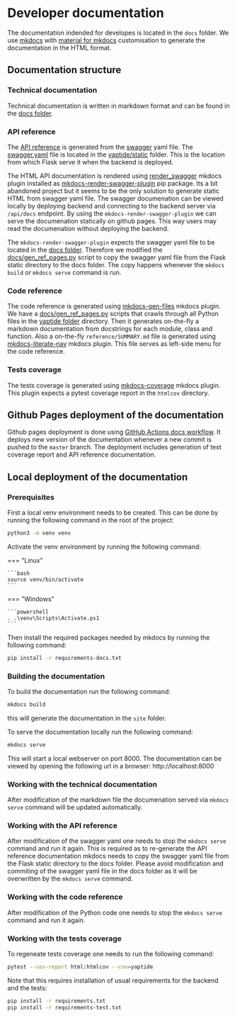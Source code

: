 # Developer documentation

The documentation indended for developes is located in the `docs` folder. 
We use [mkdocs](https://www.mkdocs.org) with [material for mkdocs](https://squidfunk.github.io/mkdocs-material/) customisation to generate the documentation in the HTML format.

## Documentation structure

### Technical documentation

Technical documentation is written in markdown format and can be found in the [docs folder](https://github.com/yaptide/yaptide/tree/master/docs).

### API reference

The [API reference](swagger.md) is generated from the [swagger](https://swagger.io) yaml file. 
The [swagger.yaml](https://github.com/yaptide/yaptide/blob/master/yaptide/static/openapi.yaml) file is located in the [yaptide/static](https://github.com/yaptide/yaptide/tree/master/yaptide/static) folder. This is the location from which Flask serve it when the backend is deployed.

The HTML API documentation is rendered using [render_swagger](https://github.com/bharel/mkdocs-render-swagger-plugin) mkdocs plugin installed as [mkdocs-render-swagger-plugin](https://pypi.org/project/mkdocs-render-swagger-plugin/) pip package. 
Its a bit abandoned project but it seems to be the only solution to generate static HTML from swagger yaml file.
The swagger documenation can be viewed locally by deploying backend and connecting to the backend server via `/api/docs` endpoint.
By using the `mkdocs-render-swagger-plugin` we can serve the documenation statically on github pages.
This way users may read the documenation without deploying the backend.

The `mkdocs-render-swagger-plugin` expects the swagger yaml file to be located in the  [docs folder](https://github.com/yaptide/yaptide/tree/master/docs). Therefore we modified the [docs/gen_ref_pages.py](https://github.com/yaptide/yaptide/blob/master/docs/gen_ref_pages.py) script to copy the swagger yaml file from the Flask static directory to the docs folder. The copy happens whenever the `mkdocs build` or `mkdocs serve` command is run. 

### Code reference

The code reference is generated using [mkdocs-gen-files](https://github.com/oprypin/mkdocs-gen-files) mkdocs plugin. 
We have a [docs/gen_ref_pages.py](https://github.com/yaptide/yaptide/blob/master/docs/gen_ref_pages.py) scripts that crawls through all Python files in the [yaptide  folder](https://github.com/yaptide/yaptide/tree/master/yaptide) directory. Then it generates on-the-fly a markdown documentation from docstrings for each module, class and function. Also a on-the-fly `reference/SUMMARY.md` file is generated using [mkdocs-literate-nav](https://github.com/oprypin/mkdocs-literate-nav) mkdocs plugin. This file serves as left-side menu for the code reference.

### Tests coverage

The tests coverage is generated using [mkdocs-coverage](https://github.com/pawamoy/mkdocs-coverage) mkdocs plugin. This plugin expects a pytest coverage report in the `htmlcov` directory.

## Github Pages deployment of the documentation

Github pages deployment is done using [GitHub Actions docs workflow](https://github.com/yaptide/yaptide/blob/master/.github/workflows/docs.yml).
It deploys new version of the documentation whenever a new commit is pushed to the `master` branch.
The deployment includes generation of test coverage report and API reference documentation.

## Local deployment of the documentation

### Prerequisites

First a local venv environment needs to be created. This can be done by running the following command in the root of the project:

```bash
python3 -m venv venv
```

Activate the venv environment by running the following command:

=== "Linux"

    ```bash
    source venv/bin/activate
    ```

=== "Windows"

    ```powershell
    . .\venv\Scripts\Activate.ps1
    ```

Then install the required packages needed by mkdocs by running the following command:

```bash
pip install -r requirements-docs.txt
```

### Building the documentation

To build the documentation run the following command:

```bash
mkdocs build
```

this will generate the documentation in the `site` folder.

To serve the documentation locally run the following command:

```bash
mkdocs serve
```

This will start a local webserver on port 8000. The documentation can be viewed by opening the following url in a browser: http://localhost:8000

### Working with the technical documentation

After modification of the markdown file the documenation served via `mkdocs serve` command will be updated automatically.

### Working with the API reference

After modification of the swagger yaml one needs to stop the `mkdocs serve` command and run it again. This is required as to re-generate the API reference documentation mkdocs needs to copy the swagger yaml file from the Flask static directory to the docs folder. 
Please avoid modification and commiting of the swagger yaml file in the docs folder as it will be overwritten by the `mkdocs serve` command.

### Working with the code reference

After modification of the Python code one needs to stop the `mkdocs serve` command and run it again.

### Working with the tests coverage

To regeneate tests coverage one needs to run the following command:

```bash
pytest --cov-report html:htmlcov --cov=yaptide
```

Note that this requires installation of usual requirements for the backend and the tests:

```bash
pip install -r requirements.txt
pip install -r requirements-test.txt
```